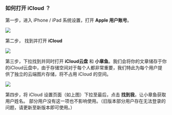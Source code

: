 ### 如何打开 iCloud ？

第一步，进入 iPhone / iPad 系统设置，打开 **Apple 用户账号**。

![](https://octopus.smcdn.cn/basic/_a9c0ab14a845ac6ed61b710e60555386/md5/c65bd2cf4fbda8838765188fb30893ae.png)

第二步， 找到并打开 **iCloud**

![](https://octopus.smcdn.cn/basic/_a9c0ab14a845ac6ed61b710e60555386/md5/fa53af2b1b1eefdc3a40d01676af4000.png)

第三步，下拉找到并同时打开 **iCloud云盘** 和 **小章鱼**。我们会将你的文章储存于你的iCloud云盘中，由于存储空间对于每个人都非常重要，我们特此为每个用户提供了独立的云端图片存储，将不占用 iCloud 的空间。

![](https://octopus.smcdn.cn/basic/_a9c0ab14a845ac6ed61b710e60555386/md5/d4559c06d3a38b1fdbfb0ea9ba183854.png)

第四步，将 iCloud 设置页面（如上图）下拉至最后，点击 **找到我**，让小章鱼获取用户姓名。 部分用户没有这一项也不影响使用。（旧版本部分用户存在无法登录的问题，请更新至新版本即可使用。）
